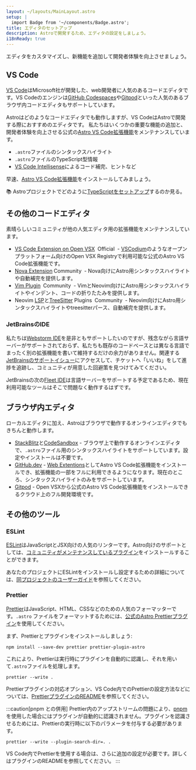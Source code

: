 ```yaml
---
layout: ~/layouts/MainLayout.astro
setup: |
  import Badge from '~/components/Badge.astro';
title: エディタのセットアップ
description: Astroで開発するため、エディタの設定をしましょう。
i18nReady: true
---
```


エディタをカスタマイズし、新機能を追加して開発者体験を向上させましょう。

## VS Code

[VS Code](https://code.visualstudio.com/)はMicrosoft社が開発した、web開発者に人気のあるコードエディタです。VS Codeのエンジンは[GitHub Codespaces](https://github.com/features/codespaces)や[Gitpod](https://gitpod.io/)といった人気のあるブラウザ内コードエディタもサポートしています。

Astroはどのようなコードエディタでも動作しますが、VS CodeはAstroで開発する際におすすめのエディタです。 私たちはいくつかの重要な機能の追加と、開発者体験を向上させる公式の[Astro VS Code拡張機能](https://marketplace.visualstudio.com/items?itemName=astro-build.astro-vscode)をメンテナンスしています。

- `.astro`ファイルのシンタックスハイライト
- `.astro`ファイルのTypeScript型情報
- [VS Code Intellisense](https://code.visualstudio.com/docs/editor/intellisense)によるコード補完、ヒントなど

早速、[Astro VS Code拡張機能](https://marketplace.visualstudio.com/items?itemName=astro-build.astro-vscode)をインストールしてみましょう。


📚 Astroプロジェクトでどのように[TypeScriptをセットアップ](/ja/guides/typescript/)するのか見る。

## その他のコードエディタ

素晴らしいコミュニティが他の人気エディタ用の拡張機能をメンテナンスしています。

- [VS Code Extension on Open VSX](https://open-vsx.org/extension/astro-build/astro-vscode) <span style="margin: 0.25em;"><Badge variant="accent">Official</Badge></span> - [VSCodium](https://vscodium.com/)のようなオープンプラットフォーム向けのOpen VSX Registryで利用可能な公式のAstro VS Code拡張機能です。
-  [Nova Extension](https://extensions.panic.com/extensions/sciencefidelity/sciencefidelity.astro/)<span style="margin: 0.25em;"><Badge variant="neutral">Community</Badge></span> - Nova向けにAstro用シンタックスハイライトや自動補完を提供します。
- [Vim Plugin](https://github.com/wuelnerdotexe/vim-astro) <span style="margin: 0.25em;"><Badge variant="neutral">Community</Badge></span> - VimとNeovim向けにAstro用シンタックスハイライトやインデント、コードの折りたたみを提供します。
- Neovim [LSP](https://github.com/neovim/nvim-lspconfig/blob/master/doc/server_configurations.md#astro)と[TreeSitter](https://github.com/virchau13/tree-sitter-astro) Plugins <span style="margin: 0.25em;"><Badge variant="neutral">Community</Badge></span> - Neovim向けにAstro用シンタックスハイライトやtreesitterパース、自動補完を提供します。

### JetBrainsのIDE

私たちは[Webstorm IDE](https://www.jetbrains.com/webstorm/)を是非ともサポートしたいのですが、残念ながら言語サーバーがサポートされておらず、私たちも既存のコードベースとは異なる言語でまったく別の拡張機能を書いて維持するだけの余力がありません。関連する[JetBrainsのサポートイシュー](https://youtrack.jetbrains.com/issue/WEB-52015/Astro-Language-Support)にアクセスして、チケットへ「いいね」をして進捗を追跡し、コミュニティが用意した回避策を見つけてみてください。

JetBrainsの次の[Fleet IDE](https://www.jetbrains.com/fleet/)は言語サーバーをサポートする予定であるため、現在利用可能なツールはそこで問題なく動作するはずです。

## ブラウザ内エディタ

ローカルエディタに加え、Astroはブラウザで動作するオンラインエディタでもきちんと動作します。

- [StackBlitz](https://stackblitz.com/)と[CodeSandbox](https://codesandbox.io/) - ブラウザ上で動作するオンラインエディタで、`.astro`ファイル用のシンタックスハイライトをサポートしています。設定やインストールは不要です。
- [GitHub.dev](https://github.dev/) - [Web Extentions](https://code.visualstudio.com/api/extension-guides/web-extensions)としてAstro VS Code拡張機能をインストールでき、拡張機能の一部をフルに利用できるようになります。現在のところ、シンタックスハイライトのみをサポートしています。
- [Gitpod](https://gitpod.io/) - Open VSXから公式のAstro VS Code拡張機能をインストールできるクラウド上のフル開発環境です。

## その他のツール

### ESLint

[ESLint](https://eslint.org/)はJavaScriptとJSX向けの人気のリンターです。Astro向けのサポートとしては、[コミュニティがメンテナンスしているプラグイン](https://github.com/ota-meshi/eslint-plugin-astro)をインストールすることができます。

あなたのプロジェクトにESLintをインストールし設定するための詳細については、[同プロジェクトのユーザーガイド](https://ota-meshi.github.io/eslint-plugin-astro/user-guide/)を参照してください。

### Prettier

[Prettier](https://prettier.io/)はJavaScript、HTML、CSSなどのための人気のフォーマッターです。`.astro` ファイルをフォーマットするためには、[公式のAstro Prettierプラグイン](https://github.com/withastro/prettier-plugin-astro)を使用してください。

まず、Prettierとプラグインをインストールしましょう:

```shell
npm install --save-dev prettier prettier-plugin-astro
```

これにより、Prettierは実行時にプラグインを自動的に認識し、それを用いて`.astro`ファイルを処理します。

```shell
prettier --write .
```

Prettierプラグインの対応オプション、VS Code内でのPrettierの設定方法などについては、[PrettierプラグインのREADME](https://github.com/withastro/prettier-plugin-astro/blob/main/README.md)を参照してください。

:::caution[pnpm との併用]
Prettier内のアップストリームの問題により、[pnpm](https://pnpm.io/)を使用した場合にはプラグインが自動的に認識されません。プラグインを認識させるためには、Prettierの実行時に以下のパラメータを付与する必要があります。

```shell
prettier --write --plugin-search-dir=. .
```

VS Code内でPrettierを使用する場合は、さらに追加の設定が必要です。詳しくはプラグインのREADMEを参照してください。
:::
